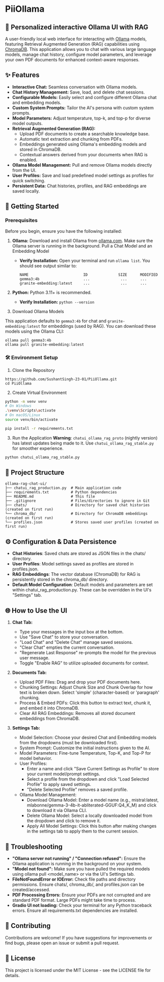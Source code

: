 # PiiOllama

## 💬 Personalized interactive Ollama UI with RAG 

A user-friendly local web interface for interacting with [Ollama](https://ollama.com/) models, featuring Retrieval Augmented Generation (RAG) capabilities using [ChromaDB](https://www.trychroma.com/). This application allows you to chat with various large language models, manage chat history, configure model parameters, and leverage your own PDF documents for enhanced context-aware responses.

## ✨ Features

* **Interactive Chat:** Seamless conversation with Ollama models.
* **Chat History Management:** Save, load, and delete chat sessions.
* **Configurable Models:** Easily select and configure different Ollama chat and embedding models.
* **Custom System Prompts:** Tailor the AI's persona with custom system prompts.
* **Model Parameters:** Adjust temperature, top-k, and top-p for diverse model outputs.
* **Retrieval Augmented Generation (RAG):**
    * Upload PDF documents to create a searchable knowledge base.
    * Automatic text extraction and chunking from PDFs.
    * Embeddings generated using Ollama's embedding models and stored in ChromaDB.
    * Contextual answers derived from your documents when RAG is enabled.
* **Ollama Model Management:** Pull and remove Ollama models directly from the UI.
* **User Profiles:** Save and load predefined model settings as profiles for quick switching.
* **Persistent Data:** Chat histories, profiles, and RAG embeddings are saved locally.

## 🚀 Getting Started

### Prerequisites

Before you begin, ensure you have the following installed:
1.  **Ollama:** Download and install Ollama from [ollama.com](https://ollama.com/). Make sure the Ollama server is running in the background. Pull a Chat Model and an Embedding Model
    * **Verify Installation:** Open your terminal and run `ollama list`. You should see output similar to:
      ```
      NAME                         ID              SIZE      MODIFIED
      gemma3:4b                    ...              ...      ...
      granite-embedding:latest     ...              ...      ...                             
      ```
2.  **Python:** Python 3.11+ is recommended.
    * **Verify Installation:** `python --version`

3.  Download Ollama Models

This application defaults to `gemma3:4b` for chat and `granite-embedding:latest` for embeddings (used by RAG). You can download these models using the Ollama CLI:

```bash
ollama pull gemma3:4b
ollama pull granite-embedding:latest
```

### 🛠️ Environment Setup

1. Clone the Repository
```
https://github.com/SushantSingh-23-01/PiiOllama.git
cd PiiOllama
```

2. Create Virtual Environment
```bash
python -m venv venv
# On Windows
.\venv\Scripts\activate
# On macOS/Linux
source venv/bin/activate

pip install -r requirements.txt
```

3. Run the Application
**Warning**: `chatui_ollama_rag_proto` (nightly version) has latest updates being made to it. Use `chatui_ollama_rag_stable.py` for smoother experience.
```bash
python chatui_ollama_rag_stable.py
```

## 📂 Project Structure
```
ollama-rag-chat-ui/
├── chatui_rag_production.py  # Main application code
├── requirements.txt          # Python dependencies
├── README.md                 # This file
├── .gitignore                # Files/directories to ignore in Git
├── chats/                    # Directory for saved chat histories (created on first run)
└── chroma_db/                # Directory for ChromaDB embeddings (created on first run)
└── profiles.json             # Stores saved user profiles (created on first run)
```

## ⚙️ Configuration & Data Persistence
- **Chat Histories**: Saved chats are stored as JSON files in the chats/ directory.
- **User Profiles**: Model settings saved as profiles are stored in profiles.json.
- **RAG Embeddings**: The vector database (ChromaDB) for RAG is persistently stored in the chroma_db/ directory.
- **Default Model Configuration**: Default models and parameters are set within chatui_rag_production.py. These can be overridden in the UI's "Settings" tab.

## 🌐 How to Use the UI
1. **Chat Tab:**
   * Type your messages in the input box at the bottom.
   * Use "Save Chat" to store your conversation.
   * "Load Chat" and "Delete Chat" manage saved sessions.
   * "Clear Chat" empties the current conversation.
   * "Regenerate Last Response" re-prompts the model for the previous user message.
   * Toggle "Enable RAG" to utilize uploaded documents for context.

2. **Documents Tab:**
   * Upload PDF Files: Drag and drop your PDF documents here.
   * Chunking Settings: Adjust Chunk Size and Chunk Overlap for how text is broken down. Select 'simple' (character-based) or 'paragraph' chunking.
   * Process & Embed PDFs: Click this button to extract text, chunk it, and embed it into ChromaDB.
   * Clear All RAG Embeddings: Removes all stored document embeddings from ChromaDB.

3. **Settings Tab:**
   * Model Selection: Choose your desired Chat and Embedding models from the dropdowns (must be downloaded first).
   * System Prompt: Customize the initial instructions given to the AI.
   * Model Parameters: Fine-tune Temperature, Top-K, and Top-P for model behavior.
   * User Profiles:
      * Enter a name and click "Save Current Settings as Profile" to store your current model/prompt settings.
      * Select a profile from the dropdown and click "Load Selected Profile" to apply saved settings.
      * "Delete Selected Profile" removes a saved profile.
   * Ollama Model Management:
      * Download Ollama Model: Enter a model name (e.g., mistral:latest, mlabonne/gemma-3-4b-it-abliterated-GGUF:Q4_K_M) and click to download it via Ollama CLI.
      * Delete Ollama Model: Select a locally downloaded model from the dropdown and click to remove it.
      * Apply All Model Settings: Click this button after making changes in the settings tab to apply them to the current session.

## 🐛 Troubleshooting
- **"Ollama server not running" / "Connection refused":** Ensure the Ollama application is running in the background on your system.
- **"Model not found":** Make sure you have pulled the required models using ollama pull <model_name> or via the UI's Settings tab.
- **FileNotFoundError or IOError:** Check file paths and directory permissions. Ensure chats/, chroma_db/, and profiles.json can be created/accessed.
- **PDF Processing Errors:** Ensure your PDFs are not corrupted and are standard PDF format. Large PDFs might take time to process.
- **Gradio UI not loading:** Check your terminal for any Python traceback errors. Ensure all requirements.txt dependencies are installed.

## 🤝 Contributing
Contributions are welcome! If you have suggestions for improvements or find bugs, please open an issue or submit a pull request.

## 📄 License
This project is licensed under the MIT License - see the LICENSE file for details.
